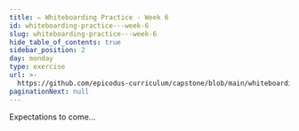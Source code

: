 ```yaml
---
title: ✏️ Whiteboarding Practice - Week 6
id: whiteboarding-practice---week-6
slug: whiteboarding-practice---week-6
hide_table_of_contents: true
sidebar_position: 2
day: monday
type: exercise
url: >-
  https://github.com/epicodus-curriculum/capstone/blob/main/whiteboarding_prompt_6.md
paginationNext: null
---
```


Expectations to come...